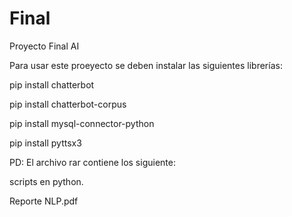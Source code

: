 # Final
Proyecto Final AI

Para usar este proeyecto se deben instalar las siguientes librerías:

pip install chatterbot

pip install chatterbot-corpus

pip install mysql-connector-python

pip install pyttsx3

PD: El archivo rar contiene los siguiente:

scripts en python.

Reporte NLP.pdf

